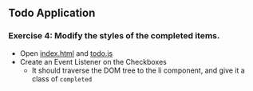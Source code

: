 ## Todo Application
### Exercise 4: Modify the styles of the completed items.
* Open [index.html](../index.html) and [todo.js](../assets/scripts/todo.js)
* Create an Event Listener on the Checkboxes
  * It should traverse the DOM tree to the li component, and give it a class of `completed`